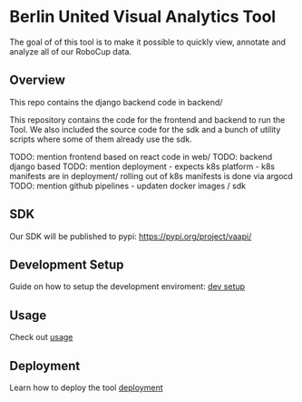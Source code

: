 # Berlin United Visual Analytics Tool
The goal of of this tool is to make it possible to quickly view, annotate and analyze all of our RoboCup data. 

## Overview

This repo contains the django backend code in backend/

This repository contains the code for the frontend and backend to run the Tool.
We also included the source code for the sdk and a bunch of utility scripts where some of them
already use the sdk.

TODO: mention frontend based on react code in web/
TODO: backend django based
TODO: mention deployment - expects k8s platform - k8s manifests are in deployment/ rolling out of k8s manifests is done via argocd
TODO: mention github pipelines - updaten docker images / sdk


## SDK
Our SDK will be published to pypi: https://pypi.org/project/vaapi/

## Development Setup
Guide on how to setup the development enviroment: [dev setup](docs/dev-setup.md)

## Usage
Check out [usage](docs/usage.md)

## Deployment
Learn how to deploy the tool [deployment](docs/deployment.md)
